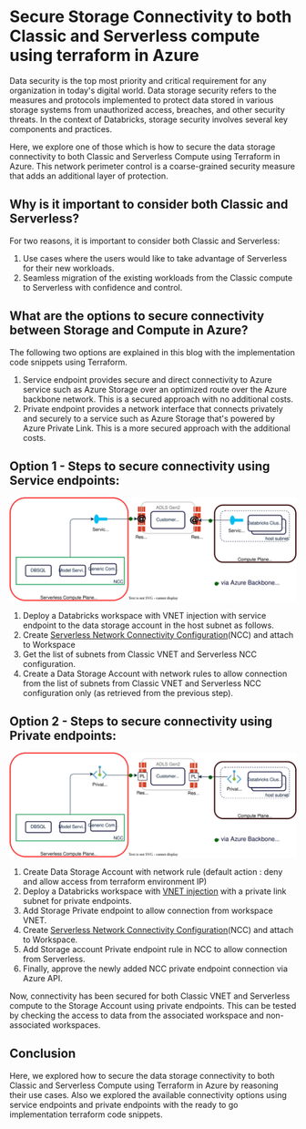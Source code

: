 
# Secure Storage Connectivity to both Classic and Serverless compute using terraform in Azure

Data security is the top most priority and critical requirement for any organization in today's digital world. Data storage security refers to the measures and protocols implemented to protect data stored in various storage systems from unauthorized access, breaches, and other security threats. In the context of Databricks, storage security involves several key components and practices. 

Here, we explore one of those which is how to secure the data storage connectivity to both Classic and Serverless Compute using Terraform in Azure. This network perimeter control is a coarse-grained security measure that adds an additional layer of protection.

## Why is it important to consider both Classic and Serverless?

For two reasons, it is important to consider both Classic and Serverless:

1. Use cases where the users would like to take advantage of Serverless for their new workloads.  
2. Seamless migration of the existing workloads from the Classic compute to Serverless with confidence and control.

## What are the options to secure connectivity between Storage and Compute in Azure?

The following two options are explained in this blog with the implementation code snippets using Terraform.

1. Service endpoint provides secure and direct connectivity to Azure service such as Azure Storage over an optimized route over the Azure backbone network. This is a secured approach with no additional costs.  
2. Private endpoint provides a network interface that connects privately and securely to a service such as Azure Storage that's powered by Azure Private Link. This is a more secured approach with the additional costs.

## Option 1 \- Steps to secure connectivity using Service endpoints:

![alt text](./azure-databricks-catalog-storage-sep/drawio/architecture.drawio.svg)

1. Deploy a Databricks workspace with VNET injection with service endpoint to the data storage account in the host subnet as follows.  
2. Create [Serverless Network Connectivity Configuration](https://learn.microsoft.com/en-us/azure/databricks/security/network/serverless-network-security/)(NCC) and attach to Workspace
3. Get the list of subnets from Classic VNET and Serverless NCC configuration.  
4. Create a Data Storage Account with network rules to allow connection from the list of subnets from Classic VNET and Serverless NCC configuration only (as retrieved from the previous step).  
   

## Option 2 \- Steps to secure connectivity using Private endpoints:

![alt text](./azure-databricks-catalog-storage-pl/drawio/architecture.drawio.svg)

1. Create Data Storage Account with network rule (default action : deny and allow access from terraform environment IP)     
2. Deploy a Databricks workspace with [VNET injection](https://learn.microsoft.com/en-us/azure/databricks/security/network/classic/vnet-inject) with a private link subnet for private endpoints.  
3.  Add Storage Private endpoint to allow connection from workspace VNET.  
4.  Create [Serverless Network Connectivity Configuration](https://learn.microsoft.com/en-us/azure/databricks/security/network/serverless-network-security/)(NCC) and attach to Workspace.  
5.  Add Storage account Private endpoint rule in NCC to allow connection from Serverless.  
6. Finally, approve the newly added NCC private endpoint connection via Azure API.  
   
Now, connectivity has been secured for both Classic VNET and Serverless compute to the Storage Account using private endpoints. This can be tested by checking the access to data from the associated workspace and non-associated workspaces. 

## Conclusion

Here, we explored how to secure the data storage connectivity to both Classic and Serverless Compute using Terraform in Azure by reasoning their use cases. Also we explored the available connectivity options using service endpoints and private endpoints with the ready to go implementation terraform code snippets.   


